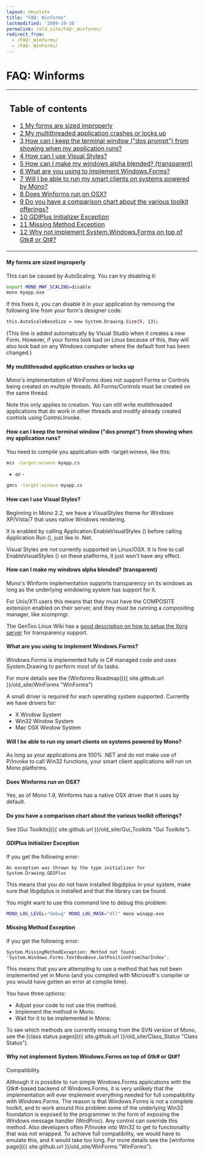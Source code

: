 ```yaml
---
layout: obsolete
title: "FAQ: Winforms"
lastmodified: '2009-10-16'
permalink: /old_site/FAQ:_Winforms/
redirect_from:
  - /FAQ:_Winforms/
  - /FAQ:_WinForms/
---
```


FAQ: Winforms
=============

<table>
<col width="100%" />
<tbody>
<tr class="odd">
<td align="left"><h2>Table of contents</h2>
<ul>
<li><a href="#my-forms-are-sized-improperly">1 My forms are sized improperly</a></li>
<li><a href="#my-multithreaded-application-crashes-or-locks-up">2 My multithreaded application crashes or locks up</a></li>
<li><a href="#how-can-i-keep-the-terminal-window-dos-prompt-from-showing-when-my-application-runs">3 How can I keep the terminal window (&quot;dos prompt&quot;) from showing when my application runs?</a></li>
<li><a href="#how-can-i-use-visual-styles">4 How can I use Visual Styles?</a></li>
<li><a href="#how-can-i-make-my-windows-alpha-blended-transparent">5 How can I make my windows alpha blended? (transparent)</a></li>
<li><a href="#what-are-you-using-to-implement-windowsforms">6 What are you using to implement Windows.Forms?</a></li>
<li><a href="#will-i-be-able-to-run-my-smart-clients-on-systems-powered-by-mono">7 Will I be able to run my smart clients on systems powered by Mono?</a></li>
<li><a href="#does-winforms-run-on-osx">8 Does Winforms run on OSX?</a></li>
<li><a href="#do-you-have-a-comparison-chart-about-the-various-toolkit-offerings">9 Do you have a comparison chart about the various toolkit offerings?</a></li>
<li><a href="#gdiplus-initializer-exception">10 GDIPlus Initializer Exception</a></li>
<li><a href="#missing-method-exception">11 Missing Method Exception</a></li>
<li><a href="#why-not-implement-systemwindowsforms-on-top-of-gtk-or-qt">12 Why not implement System.Windows.Forms on top of Gtk# or Qt#?</a></li>
</ul></td>
</tr>
</tbody>
</table>

#### My forms are sized improperly

This can be caused by AutoScaling. You can try disabling it:

``` bash
export MONO_MWF_SCALING=disable
mono myapp.exe
```

If this fixes it, you can disable it in your application by removing the following line from your form's designer code:

``` bash
this.AutoScaleBaseSize = new System.Drawing.Size(5, 13);
```

(This line is added automatically by Visual Studio when it creates a new Form. However, if your forms look bad on Linux because of this, they will also look bad on any Windows computer where the default font has been changed.)

#### My multithreaded application crashes or locks up

Mono's implementation of WinForms does not support Forms or Controls being created on multiple threads. All Forms/Controls must be created on the same thread.

Note this only applies to creation. You can still write multithreaded applications that do work in other threads and modify already created controls using Control.Invoke.

#### How can I keep the terminal window ("dos prompt") from showing when my application runs?

You need to compile you application with -target:winexe, like this:

``` bash
mcs -target:winexe myapp.cs
```

- or -

``` bash
gmcs -target:winexe myapp.cs
```

#### How can I use Visual Styles?

Beginning in Mono 2.2, we have a VisualStyles theme for Windows XP/Vista/7 that uses native Windows rendering.

It is enabled by calling Application.EnableVisualStyles () before calling Application.Run (), just like in .Net.

Visual Styles are not currently supported on Linux/OSX. It is fine to call EnableVisualStyles () on these platforms, it just won't have any effect.

#### How can I make my windows alpha blended? (transparent)

Mono's Winform implementation supports transparency on its windows as long as the underlying windowing system has support for it.

For Unix/X11 users this means that they must have the COMPOSITE extension enabled on their server, and they must be running a compositing manager, like xcompmgr.

The GenToo Linux Wiki has a [good description on how to setup the Xorg server](http://gentoo-wiki.com/TIP_Xorg_X11_and_Transparency) for transparency support.

#### What are you using to implement Windows.Forms?

Windows.Forms is implemented fully in C\# managed code and uses System.Drawing to perform most of its tasks.

For more details see the [Winforms Roadmap]({{ site.github.url }}/old_site/WinForms "WinForms")

A small driver is required for each operating system supported. Currently we have drivers for:

-   X Window System
-   Win32 Window System
-   Mac OSX Window System

#### Will I be able to run my smart clients on systems powered by Mono?

As long as your applications are 100% .NET and do not make use of P/Invoke to call Win32 functions, your smart client applications will run on Mono platforms.

#### Does Winforms run on OSX?

Yes, as of Mono 1.9, Winforms has a native OSX driver that it uses by default.

#### Do you have a comparison chart about the various toolkit offerings?

See [Gui Toolkits]({{ site.github.url }}/old_site/Gui_Toolkits "Gui Toolkits").

#### GDIPlus Initializer Exception

If you get the following error:

    An exception was thrown by the type initializer for System.Drawing.GDIPlus

This means that you do not have installed libgdiplus in your system, make sure that libgdiplus is installed and that the library can be found.

You might want to use this command line to debug this problem:

``` bash
MONO_LOG_LEVEL="debug" MONO_LOG_MASK="dll" mono winapp.exe
```

#### Missing Method Exception

If you get the following error:

    System.MissingMethodException: Method not found:
    'System.Windows.Forms.TextBoxBase.GetPositionFromCharIndex'.

This means that you are attempting to use a method that has not been implemented yet in Mono (and you compiled with Microsoft's compiler or you would have gotten an error at compile time).

You have three options:

-   Adjust your code to not use this method.
-   Implement the method in Mono.
-   Wait for it to be implemented in Mono.

To see which methods are currently missing from the SVN version of Mono, see the [class status pages]({{ site.github.url }}/old_site/Class_Status "Class Status").

#### Why not implement System.Windows.Forms on top of Gtk\# or Qt\#?

Compatibility.

Although it is possible to run simple Windows.Forms applications with the Gtk\#-based backend of Windows.Forms, it is very unlikely that the implementation will ever implement everything needed for full compatibility with Windows.Forms. The reason is that Windows.Forms is not a complete toolkit, and to work around this problem some of the underlying Win32 foundation is exposed to the programmer in the form of exposing the Windows message handler (WndProc). Any control can override this method. Also developers often P/Invoke into Win32 to get to functionality that was not wrapped. To achieve full compatibility, we would have to emulate this, and it would take too long. For more details see the [winforms page]({{ site.github.url }}/old_site/WinForms "WinForms").

